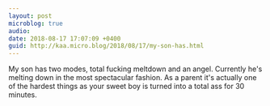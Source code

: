 ```yaml
---
layout: post
microblog: true
audio: 
date: 2018-08-17 17:07:09 +0400
guid: http://kaa.micro.blog/2018/08/17/my-son-has.html
---
```

My son has two modes, total fucking meltdown and an angel. Currently he's melting down in the most spectacular fashion. As a parent it's actually one of the hardest things as your sweet boy is turned into a total ass for 30 minutes.
